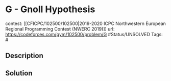 # G - Gnoll Hypothesis

contest: [[CFICPC/102500/102500|2019-2020 ICPC Northwestern European Regional Programming Contest (NWERC 2019)]]
url: https://codeforces.com/gym/102500/problem/G
#Status/UNSOLVED
Tags: #

## Description

## Solution

